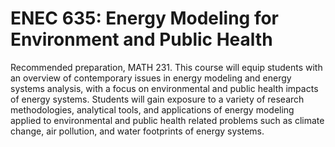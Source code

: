# ENEC 635: Energy Modeling for Environment and Public Health

Recommended preparation, MATH 231. This course will equip students with an overview of contemporary issues in energy modeling and energy systems analysis, with a focus on environmental and public health impacts of energy systems. Students will gain exposure to a variety of research methodologies, analytical tools, and applications of energy modeling applied to environmental and public health related problems such as climate change, air pollution, and water footprints of energy systems.